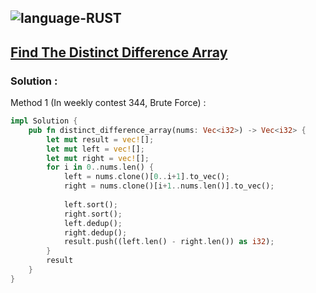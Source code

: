![language-RUST](https://img.shields.io/badge/%20-RUST-8d4004?style=for-the-badge&logo=RUST)
---

## [Find The Distinct Difference Array](https://leetcode.com/problems/find-the-distinct-difference-array)

### Solution :

Method 1 (In weekly contest 344, Brute Force) :
```rust
impl Solution {
    pub fn distinct_difference_array(nums: Vec<i32>) -> Vec<i32> {
        let mut result = vec![];
        let mut left = vec![];
        let mut right = vec![];
        for i in 0..nums.len() {
            left = nums.clone()[0..i+1].to_vec();
            right = nums.clone()[i+1..nums.len()].to_vec();
            
            left.sort();
            right.sort();
            left.dedup();
            right.dedup();
            result.push((left.len() - right.len()) as i32);
        }
        result
    }
}
```
